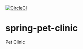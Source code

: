 [![CircleCI](https://circleci.com/gh/MrDenisL/spring-pet-clinic.svg?style=svg)](https://circleci.com/gh/MrDenisL/spring-pet-clinic)
# spring-pet-clinic
Pet Clinic
